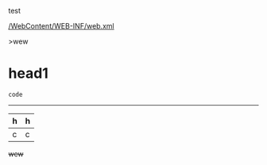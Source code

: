 test

[/WebContent/WEB-INF/web.xml](/WebContent/WEB-INF/web.xml)

&gt;wew 



# head1

```
code

```

---

| h | h |
| :--- | :--- |
| c | c |

~~wew~~

